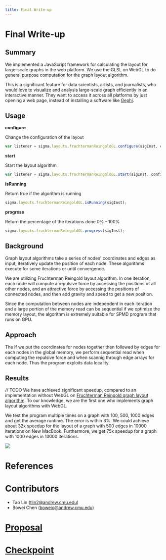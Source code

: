 ```yaml
---
title: Final Write-up
---
```

# Final Write-up

## Summary

We implemented a JavaScript framework for calculating the layout for large-scale graphs in the web platform. We use the GLSL on WebGL to do general purpose computation for the graph layout algorithm.

This is a significant feature for data scientists, artists, and journalists, who would love to visualize and analysis large-scale graph efficiently in an interactive manner. They want to access it across all platforms by just opening a web page, instead of installing a software like [Gephi](https://gephi.org/).

## Usage

**configure**

Change the configuration of the layout

```js
var listener = sigma.layouts.fruchtermanReingoldGL.configure(sigInst, config);
```

**start**

Start the layout algorithm

```js
var listener = sigma.layouts.fruchtermanReingoldGL.start(sigInst, config);
```

**isRunning**

Return true if the algorithm is running

```js
sigma.layouts.fruchtermanReingoldGL.isRunning(sigInst);
```

**progress**

Return the percentage of the iterations done 0% - 100%

```js
sigma.layouts.fruchtermanReingoldGL.progress(sigInst);
```

## Background

Graph layout algorithms take a series of nodes' coordinates and edges as input, iteratively update the position of each node. These algorithms execute for some iterations or until convergence.

We are utilizing Fruchterman Reingold layout algorithm. In one iteration, each node will compute a repulsive force by accessing the positions of all other nodes, and an attractive force by accessing the positions of connected nodes, and then add gravity and speed to get a new position.

Since the computation between nodes are independent in each iteration and a large portion of the memory read can be sequential if we optimize the memory layout, the algorithm is extremely suitable for SPMD program that runs on GPU.

## Approach

The
If we put the coordinates for nodes together then followed by edges for each nodes in the global memory, we perform sequential read when computing the repulsive force and when scannig through edge arrays for each node. Thus the program exploits data locality.

## Results
// TODO
We have achieved significant speedup, compared to an implementation without WebGL on [Fruchterman Reingold graph layout algorithm](https://github.com/gephi/gephi/wiki/Fruchterman-Reingold). To our knowledge, we are the first one who implements graph layout algorithms with WebGL.

We test the program multiple times on a graph with 100, 500, 1000 edges and get the average runtime. The error is within 3%. We could achieve about 32x speedup for the layout of a graph with 500 edges in 10000 iterations on New MacBook. Furthermore, we get 75x speedup for a graph with 1000 edges in 10000 iterations.


![](https://docs.google.com/spreadsheets/d/1_oFw0mLP40VYmBR3hsil_GXz2kpFIqRnAGwQcRqrzoE/pubchart?oid=1497158958&format=image)

# References

# Contributors
- Tao Lin (<tlin2@andrew.cmu.edu>)
- Bowei Chen (<boweic@andrew.cmu.edu>)

# [Proposal](https://nblintao.github.io/ParaGraphL/proposal)

# [Checkpoint](https://nblintao.github.io/ParaGraphL/checkpoint)

